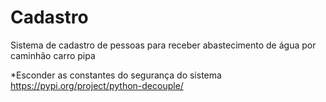 # Cadastro
Sistema de cadastro de pessoas para receber abastecimento de água por caminhão carro pipa

*Esconder as constantes do segurança do sistema
https://pypi.org/project/python-decouple/